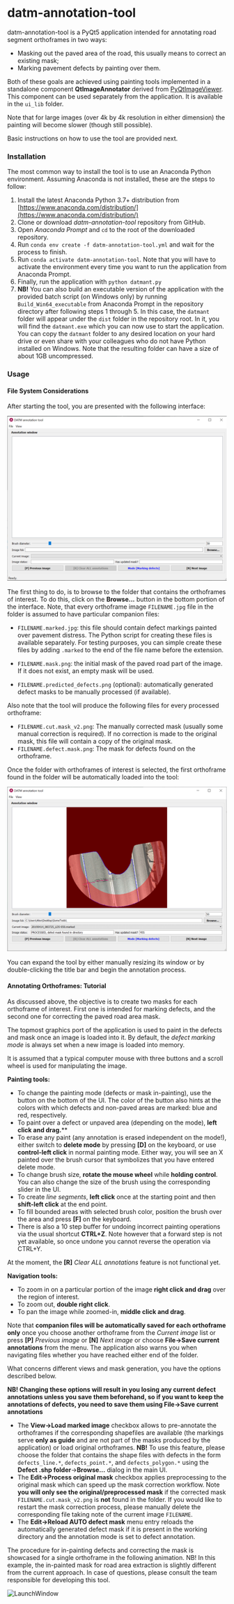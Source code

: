 # datm-annotation-tool
datm-annotation-tool is a PyQt5 application intended for annotating road segment orthoframes in two ways:

* Masking out the paved area of the road, this usually means to correct an existing mask;
* Marking pavement defects by painting over them.

Both of these goals are achieved using painting tools implemented in a standalone component **QtImageAnnotator** derived from [PyQtImageViewer](https://github.com/marcel-goldschen-ohm/PyQtImageViewer). This component can be used separately from the application. It is available in the `ui_lib` folder.

Note that for large images (over 4k by 4k resolution in either dimension) the painting will become slower (though still possible).

Basic instructions on how to use the tool are provided next.

### Installation

The most common way to install the tool is to use an Anaconda Python environment. Assuming Anaconda is not installed, these are the steps to follow:

1. Install the latest Anaconda Python 3.7+ distribution from [https://www.anaconda.com/distribution/](https://www.anaconda.com/distribution/)
2. Clone or download *datm-annotation-tool* repository from GitHub.
3. Open *Anaconda Prompt* and `cd` to the root of the downloaded repository.
4. Run `conda env create -f datm-annotation-tool.yml` and wait for the process to finish.
5. Run `conda activate datm-annotation-tool`. Note that you will have to activate the environment every time you want to run the application from Anaconda Prompt.
6. Finally, run the application with `python datmant.py`
7. **NB!** You can also build an executable version of the application with the provided batch script (on Windows only) by running `Build_Win64_executable` from Anaconda Prompt in the repository directory after following steps 1 through 5. In this case, the `datmant` folder will appear under the  `dist` folder in the repository root. In it, you will find the `datmant.exe` which you can now use to start the application. You can copy the `datmant` folder to any desired location on your hard drive or even share with your colleagues who do not have Python installed on Windows. Note that the resulting folder can have a size of about 1GB uncompressed.

### Usage

#### File System Considerations

After starting the tool, you are presented with the following interface:



![LaunchWindow](.github/img/main_gui_empty.png)



The first thing to do, is to browse to the folder that contains the orthoframes of interest. To do this, click on the **Browse...** button in the bottom portion of the interface. Note, that every orthoframe image `FILENAME.jpg` file in the folder is assumed to have particular companion files:

* `FILENAME.marked.jpg`: this file should contain defect markings painted over pavement distress. The Python script for creating these files is available separately. For testing purposes, you can simple create these files by adding `.marked` to the end of the file name before the extension.
* `FILENAME.mask.png`: the initial mask of the paved road part of the image. If it does not exist, an empty mask will be used.

* `FILENAME.predicted_defects.png` (optional): automatically generated defect masks to be manually processed (if available).

Also note that the tool will produce the following files for every processed orthoframe:

* `FILENAME.cut.mask_v2.png`: The manually corrected mask (usually some manual correction is required). If no correction is made to the original mask, this file will contain a copy of the original mask.
* `FILENAME.defect.mask.png`: The mask for defects found on the orthoframe.

Once the folder with orthoframes of interest is selected, the first orthoframe found in the folder will be automatically loaded into the tool:



![LaunchWindow](.github/img/main_gui.png)



You can expand the tool by either manually resizing its window or by double-clicking the title bar and begin the annotation process.

#### Annotating Orthoframes: Tutorial

As discussed above, the objective is to create two masks for each orthoframe of interest. First one is intended for marking defects, and the second one for correcting the paved road area mask.

The topmost graphics port of the application is used to paint in the defects and mask once an image is loaded into it. By default, the *defect marking mode* is always set when a new image is loaded into memory.

It is assumed that a typical computer mouse with three buttons and a scroll wheel is used for manipulating the image.

**Painting tools:**

* To change the painting mode (defects or mask in-painting), use the button on the bottom of the UI. The color of the button also hints at the colors with which defects and non-paved areas are marked: blue and red, respectively.
* To paint over a defect or unpaved area (depending on the mode), **left click and drag.****
* To erase any paint (any annotation is erased independent on the mode!), either switch to **delete mode** by pressing **[D]** on the keyboard, or use **control-left click** in normal painting mode. Either way, you will see an X painted over the brush cursor that symbolizes that you have entered delete mode.
* To change brush size, **rotate the mouse wheel** while **holding control**. You can also change the size of the brush using the corresponding slider in the UI.
* To create *line segments*, **left click** once at the starting point and then **shift-left click** at the end point.
* To fill bounded areas with selected brush color, position the brush over the area and press **[F]** on the keyboard.
* There is also a 10 step buffer for undoing incorrect painting operations via the usual shortcut **CTRL+Z**. Note however that a forward step is not yet available, so once undone you cannot reverse the operation via CTRL+Y.

At the moment, the **[R]** *Clear ALL annotations* feature is not functional yet.

**Navigation tools:**

* To zoom in on a particular portion of the image **right click and drag** over the region of interest.
* To zoom out, **double right click**.
* To pan the image while zoomed-in, **middle click and drag**.

Note that **companion files will be automatically saved for each orthoframe only** once you choose another orthoframe from the *Current image* list or press **[P]** *Previous image* or **[N]** *Next image* or choose **File→Save current annotations** from the menu. The application also warns you when navigating files whether you have reached either end of the folder.

What concerns different views and mask generation, you have the options described below.

**NB! Changing these options will result in you losing any current defect annotations unless you save them beforehand, so if you want to keep the annotations of defects, you need to save them using File→Save current annotations**

* The **View→Load marked image** checkbox allows to pre-annotate the orthoframes if the corresponding shapefiles are available (the markings serve **only as guide** and are not part of the masks produced by the application) or load original orthoframes. **NB!** To use this feature, please choose the folder that contains the shape files with defects in the form `defects_line.*`, `defects_point.*`, and `defects_polygon.*` using the **Defect .shp folder**→**Browse...** dialog in the main UI.
* The **Edit→Process original mask** checkbox applies preprocessing to the original mask which can speed up the mask correction workflow. Note **you will only see the original/preprocessed mask** if the corrected mask `FILENAME.cut.mask_v2.png` is **not** found in the folder. If you would like to restart the mask correction process, please manually delete the corresponding file taking note of the current image `FILENAME`.
* The **Edit→Reload AUTO defect mask** menu entry reloads the automatically generated defect mask if it is present in the working directory and the annotation mode is set to defect annotation.

The procedure for in-painting defects and correcting the mask is showcased for a single orthoframe in the following animation. NB! In this example, the in-painted mask for road area extraction is slightly different from the current approach. In case of questions, please consult the team responsible for developing this tool.

![LaunchWindow](.github/img/datmant_usage.gif)
